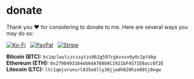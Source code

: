 # donate

Thank you ❤️ for considering to donate to me. Here are several ways you may do so:

[![Ko-Fi](https://srv-cdn.himpfen.io/badges/kofi/kofi-flat.svg)](https://tinyurl.com/d4xnrptz) &nbsp; [![PayPal](https://srv-cdn.himpfen.io/badges/paypal/paypal-flat.svg)](https://tinyurl.com/mr22naua) &nbsp; [![Stripe](https://srv-cdn.himpfen.io/badges/stripe/stripe-flat.svg)](https://tinyurl.com/e8ymxdw3)

**Bitcoin (BTC):** `bc1qclwvlczcssytzs062g597cgkvxvv6y0c2pt4kp` <br />
**Ethereum (ETH):** `0x2790493164eb64A70884C1921bF4571E8acc0f2E` <br />
**Litecoin (LTC):** `ltc1qmjvrunurl835edlly36jjwdh820hze08tj0xgw`
